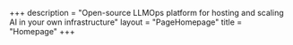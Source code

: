 +++
description = "Open-source LLMOps platform for hosting and scaling AI in your own infrastructure"
layout = "PageHomepage"
title = "Homepage"
+++
